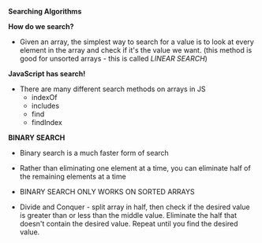 **Searching Algorithms**

**How do we search?**
- Given an array, the simplest way to search for a value is to look at every element in the array and check if it's the value we want. (this method is good for unsorted arrays - this is called *LINEAR SEARCH*)

**JavaScript has search!**
- There are many different search methods on arrays in JS
  - indexOf
  - includes
  - find
  - findIndex

**BINARY SEARCH**
- Binary search is a much faster form of search
- Rather than eliminating one element at a time, you can eliminate half of the remaining elements at a time
- BINARY SEARCH ONLY WORKS ON SORTED ARRAYS

- Divide and Conquer - split array in half, then check if the desired value is greater than or less than the middle value. Eliminate the half that doesn't contain the desired value. Repeat until you find the desired value.